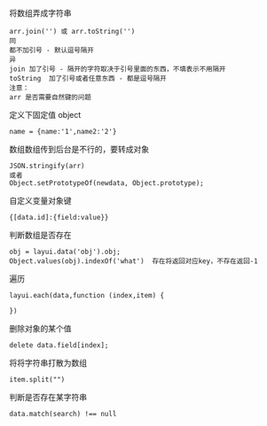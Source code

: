 将数组弄成字符串

```
arr.join('') 或 arr.toString('')
同
都不加引号 - 默认逗号隔开
异
join 加了引号 - 隔开的字符取决于引号里面的东西，不填表示不用隔开
toString  加了引号或者任意东西 - 都是逗号隔开
注意：
arr 是否需要自然键的问题
```

定义下固定值 object

```
name = {name:'1',name2:'2'}
```

数组数组传到后台是不行的，要转成对象

```
JSON.stringify(arr)
或者
Object.setPrototypeOf(newdata, Object.prototype);
```

自定义变量对象键

```
{[data.id]:{field:value}}
```

判断数组是否存在

```
obj = layui.data('obj').obj;
Object.values(obj).indexOf('what')  存在将返回对应key，不存在返回-1
```

遍历

```
layui.each(data,function (index,item) {

})
```

删除对象的某个值

```
delete data.field[index];
```

将将字符串打散为数组

```
item.split("")
```

判断是否存在某字符串

```
data.match(search) !== null
```



